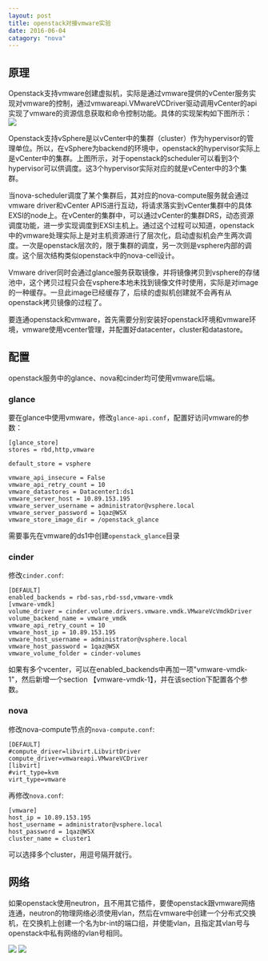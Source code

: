 ```yaml
---
layout: post
title: openstack对接vmware实验
date: 2016-06-04
catagory: "nova"
---
```

## 原理 ##
Openstack支持vmware创建虚拟机，实际是通过vmware提供的vCenter服务实现对vmware的控制，通过vmwareapi.VMwareVCDriver驱动调用vCenter的api实现了vmware的资源信息获取和命令控制功能。具体的实现架构如下图所示：
![](http://i.imgur.com/wSFceka.png)
 
Openstack支持vSphere是以vCenter中的集群（cluster）作为hypervisor的管理单位。所以，在vSphere为backend的环境中，openstack的hypervisor实际上是vCenter中的集群。上图所示，对于openstack的scheduler可以看到3个hypervisor可以供调度。这3个hypervisor实际对应的就是vCenter中的3个集群。

当nova-scheduler调度了某个集群后，其对应的nova-compute服务就会通过vmware driver和vCenter APIS进行互动，将请求落实到vCenter集群中的具体EXSI的node上。在vCenter的集群中，可以通过vCenter的集群DRS，动态资源调度功能，进一步实现调度到EXSI主机上。通过这个过程可以知道，openstack中的vmware处理实际上是对主机资源进行了层次化，启动虚拟机会产生两次调度。一次是openstack层次的，限于集群的调度，另一次则是vsphere内部的调度。这个层次结构类似openstack中的nova-cell设计。

Vmware driver同时会通过glance服务获取镜像，并将镜像拷贝到vsphere的存储池中，这个拷贝过程只会在vsphere本地未找到镜像文件时使用，实际是对image的一种缓存。一旦此image已经缓存了，后续的虚拟机创建就不会再有从openstack拷贝镜像的过程了。

要连通openstack和vmware，首先需要分别安装好openstack环境和vmware环境，vmware使用vcenter管理，并配置好datacenter，cluster和datastore。

## 配置 ##

openstack服务中的glance、nova和cinder均可使用vmware后端。
### glance ###
要在glance中使用vmware，修改`glance-api.conf`，配置好访问vmware的参数：

    [glance_store]
    stores = rbd,http,vmware
    
    default_store = vsphere
    
    vmware_api_insecure = False
    vmware_api_retry_count = 10
    vmware_datastores = Datacenter1:ds1
    vmware_server_host = 10.89.153.195
    vmware_server_username = administrator@vsphere.local
    vmware_server_password = 1qaz@WSX
    vmware_store_image_dir = /openstack_glance

需要事先在vmware的ds1中创建`openstack_glance`目录
### cinder ###
修改`cinder.conf`:

    [DEFAULT]
    enabled_backends = rbd-sas,rbd-ssd,vmware-vmdk
    [vmware-vmdk]
    volume_driver = cinder.volume.drivers.vmware.vmdk.VMwareVcVmdkDriver
    volume_backend_name = vmware_vmdk
    vmware_api_retry_count = 10
    vmware_host_ip = 10.89.153.195
    vmware_host_username = administrator@vsphere.local
    vmware_host_password = 1qaz@WSX
    vmware_volume_folder = cinder-volumes
如果有多个vcenter，可以在enabled_backends中再加一项"vmware-vmdk-1"，然后新增一个section 【vmware-vmdk-1】，并在该section下配置各个参数。
### nova ###
修改nova-compute节点的`nova-compute.conf`:

    [DEFAULT]
    #compute_driver=libvirt.LibvirtDriver
    compute_driver=vmwareapi.VMwareVCDriver
    [libvirt]
	#virt_type=kvm
    virt_type=vmware

再修改`nova.conf`:

    [vmware]
    host_ip = 10.89.153.195
    host_username = administrator@vsphere.local
    host_password = 1qaz@WSX
    cluster_name = cluster1

可以选择多个cluster，用逗号隔开就行。

## 网络 ##
如果openstack使用neutron，且不用其它插件，要使openstack跟vmware网络连通，neutron的物理网络必须使用vlan，然后在vmware中创建一个分布式交换机，在交换机上创建一个名为br-int的端口组，并使能vlan，且指定其vlan号与openstack中私有网络的vlan号相同。

![](http://i.imgur.com/BpxERxc.png)
![](http://i.imgur.com/3wK77Hq.png)




